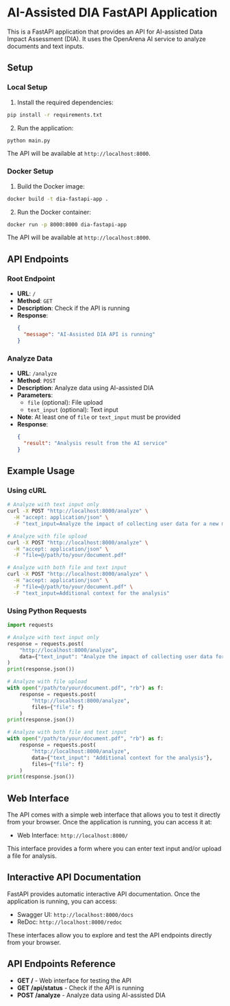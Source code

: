 # AI-Assisted DIA FastAPI Application

This is a FastAPI application that provides an API for AI-assisted Data Impact Assessment (DIA). It uses the OpenArena AI service to analyze documents and text inputs.

## Setup

### Local Setup

1. Install the required dependencies:

```bash
pip install -r requirements.txt
```

2. Run the application:

```bash
python main.py
```

The API will be available at `http://localhost:8000`.

### Docker Setup

1. Build the Docker image:

```bash
docker build -t dia-fastapi-app .
```

2. Run the Docker container:

```bash
docker run -p 8000:8000 dia-fastapi-app
```

The API will be available at `http://localhost:8000`.

## API Endpoints

### Root Endpoint

- **URL**: `/`
- **Method**: `GET`
- **Description**: Check if the API is running
- **Response**: 
  ```json
  {
    "message": "AI-Assisted DIA API is running"
  }
  ```

### Analyze Data

- **URL**: `/analyze`
- **Method**: `POST`
- **Description**: Analyze data using AI-assisted DIA
- **Parameters**:
  - `file` (optional): File upload
  - `text_input` (optional): Text input
- **Note**: At least one of `file` or `text_input` must be provided
- **Response**:
  ```json
  {
    "result": "Analysis result from the AI service"
  }
  ```

## Example Usage

### Using cURL

```bash
# Analyze with text input only
curl -X POST "http://localhost:8000/analyze" \
  -H "accept: application/json" \
  -F "text_input=Analyze the impact of collecting user data for a new mobile application"

# Analyze with file upload
curl -X POST "http://localhost:8000/analyze" \
  -H "accept: application/json" \
  -F "file=@/path/to/your/document.pdf"

# Analyze with both file and text input
curl -X POST "http://localhost:8000/analyze" \
  -H "accept: application/json" \
  -F "file=@/path/to/your/document.pdf" \
  -F "text_input=Additional context for the analysis"
```

### Using Python Requests

```python
import requests

# Analyze with text input only
response = requests.post(
    "http://localhost:8000/analyze",
    data={"text_input": "Analyze the impact of collecting user data for a new mobile application"}
)
print(response.json())

# Analyze with file upload
with open("/path/to/your/document.pdf", "rb") as f:
    response = requests.post(
        "http://localhost:8000/analyze",
        files={"file": f}
    )
print(response.json())

# Analyze with both file and text input
with open("/path/to/your/document.pdf", "rb") as f:
    response = requests.post(
        "http://localhost:8000/analyze",
        data={"text_input": "Additional context for the analysis"},
        files={"file": f}
    )
print(response.json())
```

## Web Interface

The API comes with a simple web interface that allows you to test it directly from your browser. Once the application is running, you can access it at:

- Web Interface: `http://localhost:8000/`

This interface provides a form where you can enter text input and/or upload a file for analysis.

## Interactive API Documentation

FastAPI provides automatic interactive API documentation. Once the application is running, you can access:

- Swagger UI: `http://localhost:8000/docs`
- ReDoc: `http://localhost:8000/redoc`

These interfaces allow you to explore and test the API endpoints directly from your browser.

## API Endpoints Reference

- **GET /** - Web interface for testing the API
- **GET /api/status** - Check if the API is running
- **POST /analyze** - Analyze data using AI-assisted DIA
